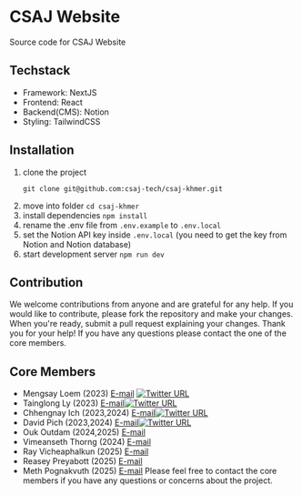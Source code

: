 # CSAJ Website

Source code for CSAJ Website

## Techstack

- Framework: NextJS
- Frontend: React
- Backend(CMS): Notion
- Styling: TailwindCSS

## Installation

1. clone the project
   ```
   git clone git@github.com:csaj-tech/csaj-khmer.git
   ```
2. move into folder `cd csaj-khmer`
3. install dependencies `npm install`
4. rename the .env file from `.env.example` to `.env.local`
5. set the Notion API key inside `.env.local` (you need to get the key from Notion and Notion database)
6. start development server `npm run dev`

## Contribution

We welcome contributions from anyone and are grateful for any help. If you would like to contribute, please fork the repository and make your changes. When you're ready, submit a pull request explaining your changes. Thank you for your help! If you have any questions please contact the one of the core members.

## Core Members
   - Mengsay Loem (2023) [E-mail](mailto:mengsaylms@gmail.com)
     [![Twitter URL](https://img.shields.io/twitter/url/https/twitter.com/bukotsunikki.svg?style=social&label=Follow%20%40loem_ms)](https://twitter.com/loem_ms)
   - Tainglong Ly (2023) [E-mail](mailto:lytanglong5@gmail.com)[![Twitter URL](https://img.shields.io/twitter/url/https/twitter.com/bukotsunikki.svg?style=social&label=Follow%20%40TainglongL)](https://twitter.com/TainglongL)
   - Chhengnay Ich (2023,2024) [E-mail](mailto:chhengnay112@gmail.com)[![Twitter URL](https://img.shields.io/twitter/url/https/twitter.com/bukotsunikki.svg?style=social&label=Follow%20%40choasara1)](https://twitter.com/choasara1)
   - David Pich (2023,2024) [E-mail](mailto:davidpich.kh@gmail.com)[![Twitter URL](https://img.shields.io/twitter/url/https/twitter.com/bukotsunikki.svg?style=social&label=Follow%20%40aiosym)](https://twitter.com/aiosym)
   - Ouk Outdam (2024,2025) [E-mail](mailto:outdam.ouk103@gmail.com)
   - Vimeanseth Thorng (2024) [E-mail](mailto:vimeanseththorngstf@gmail.com)
   - Ray Vicheaphalkun (2025) [E-mail](mailto:rayvicheaphalkunpk@gmail.com)
   - Reasey Preyabott (2025) [E-mail](mailto:preyabottreasey@gmail.com)
   - Meth Pognakvuth (2025) [E-mail](mailto:pognakvuthmeth@gmail.com)
Please feel free to contact the core members if you have any questions or concerns about the project.
